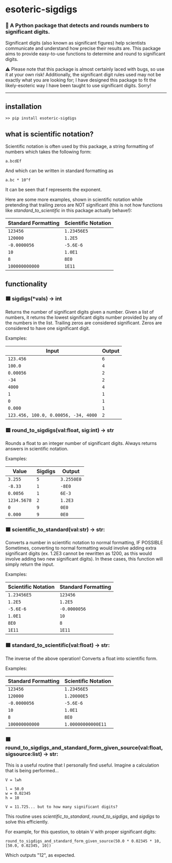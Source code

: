 # esoteric-sigdigs
### 🐍 A Python package that detects and rounds numbers to significant digits.

Significant digits (also known as significant figures) help scientists communicate and understand how precise their results are. This package aims to provide easy-to-use functions to determine and round to significant digits.

⚠ Please note that this package is almost certainly laced with bugs, so use it at your own risk! Additionally, the significant digit rules used may not be exactly what you are looking for; I have designed this package to fit the likely-esoteric way I have been taught to use significant digits. Sorry!

---

## installation

`>> pip install esoteric-sigdigs`

## what is scientific notation?

Scientific notation is often used by this package, a string formatting of numbers which takes the following form:

`a.bcdEf`

And which can be written in standard formatting as

`a.bc * 10^f`

It can be seen that f represents the exponent.

Here are some more examples, shown in scientific notation while pretending that trailing zeros are NOT significant (this is not how functions like *standard_to_scientific* in this package actually behave!):

| Standard Formatting         | Scientific Notation         |
|-----------------------------|-----------------------------|
| `123456`                    | `1.23456E5`                 |
| `120000`                    | `1.2E5`                     |
| `-0.0000056`                | `-5.6E-6`                   |
| `10`                        | `1.0E1`                     |
| `8`                         | `8E0`                       |
| `100000000000`              | `1E11`                      |

## functionality

### 🟥 sigdigs(*vals) -> int

Returns the number of significant digits given a number.
Given a list of numbers, it returns the lowest significant digits number provided by any of the numbers in the list.
Trailing zeros are considered significant.
Zeros are considered to have one significant digit.

Examples:

| Input                                            | Output          |
|--------------------------------------------------|-----------------|
| `123.456`                                        | `6`             |
| `100.0`                                          | `4`             |
| `0.00056`                                        | `2`             |
| `-34`                                            | `2`             |
| `4000`                                           | `4`             |
| `1`                                              | `1`             |
| `0`                                              | `1`             |
| `0.000`                                          | `1`             |
| `123.456, 100.0, 0.00056, -34, 4000`             | `2`             |

### 🟨 round_to_sigdigs(val:float, sig:int) -> str

Rounds a float to an integer number of significant digits.
Always returns answers in scientific notation.

Examples:

| Value               | Sigdigs              | Output                |
|---------------------|----------------------|-----------------------|
| `3.255`             | `5`                  | `3.2550E0`            |
| `-8.33`             | `1`                  | `-8E0`                |
| `0.0056`            | `1`                  | `6E-3`                |
| `1234.5678`         | `2`                  | `1.2E3`               |
| `0`                 | `9`                  | `0E0`                 |
| `0.000`             | `9`                  | `0E0`                 |

### 🟩 scientific_to_standard(val:str) -> str:

Converts a number in scientific notation to normal formatting, IF POSSIBLE
Sometimes, converting to normal formatting would involve adding extra significant digits (ex. 1.2E3 cannot be rewritten as 1200, as this would involve adding two new significant digits).
In these cases, this function will simply return the input.

Examples:

| Scientific Notation         | Standard Formatting         |
|-----------------------------|-----------------------------|
| `1.23456E5`                 | `123456`                    |
| `1.2E5`                     | `1.2E5`                     |
| `-5.6E-6`                   | `-0.0000056`                |
| `1.0E1`                     | `10`                        |
| `8E0`                       | `8`                         |
| `1E11`                      | `1E11`                      |

### 🟩 standard_to_scientific(val:float) -> str:

The inverse of the above operation!
Converts a float into scientific form.

Examples:

| Standard Formatting         | Scientific Notation         |
|-----------------------------|-----------------------------|
| `123456`                    | `1.23456E5`                 |
| `120000`                    | `1.20000E5`                 |
| `-0.0000056`                | `-5.6E-6`                   |
| `10`                        | `1.0E1`                     |
| `8`                         | `8E0`                       |
| `100000000000`              | `1.00000000000E11`          |

### 🟦 round_to_sigdigs_and_standard_form_given_source(val:float, sigsource:list) -> str:

This is a useful routine that I personally find useful.
Imagine a calculation that is being performed...

```
V = lwh

l = 50.0
w = 0.02345
h = 10

V = 11.725... but to how many significant digits?

```

This routine uses *scientific_to_standard*, *round_to_sigdigs*, and *sigdigs* to solve this efficiently.

For example, for this question, to obtain V with proper significant digits:

`round_to_sigdigs_and_standard_form_given_source(50.0 * 0.02345 * 10, [50.0, 0.02345, 10])`

Which outputs "12", as expected.